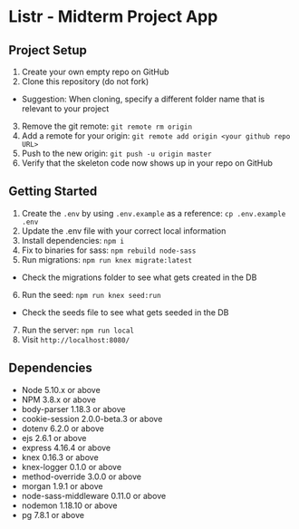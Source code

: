 # Listr - Midterm Project App
## Project Setup

1. Create your own empty repo on GitHub
2. Clone this repository (do not fork)
  - Suggestion: When cloning, specify a different folder name that is relevant to your project
3. Remove the git remote: `git remote rm origin`
4. Add a remote for your origin: `git remote add origin <your github repo URL>`
5. Push to the new origin: `git push -u origin master`
6. Verify that the skeleton code now shows up in your repo on GitHub

## Getting Started

1. Create the `.env` by using `.env.example` as a reference: `cp .env.example .env`
2. Update the .env file with your correct local information
3. Install dependencies: `npm i`
4. Fix to binaries for sass: `npm rebuild node-sass`
5. Run migrations: `npm run knex migrate:latest`
  - Check the migrations folder to see what gets created in the DB
6. Run the seed: `npm run knex seed:run`
  - Check the seeds file to see what gets seeded in the DB
7. Run the server: `npm run local`
8. Visit `http://localhost:8080/`

## Dependencies

- Node 5.10.x or above
- NPM 3.8.x or above
- body-parser 1.18.3 or above
- cookie-session 2.0.0-beta.3 or above
- dotenv 6.2.0 or above
- ejs 2.6.1 or above
- express 4.16.4 or above
- knex 0.16.3 or above
- knex-logger 0.1.0 or above
- method-override 3.0.0 or above
- morgan 1.9.1 or above
- node-sass-middleware 0.11.0 or above
- nodemon 1.18.10 or above
- pg 7.8.1 or above